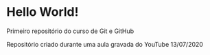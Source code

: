 # Hello World!
 Primeiro repositório do curso de Git e GitHub

Repositório criado durante uma aula gravada do YouTube
13/07/2020
